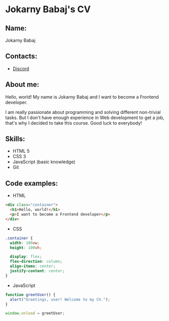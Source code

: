 # Jokarny Babaj's CV

## Name:

Jokarny Babaj

## Contacts:

- [Discord](https://discordapp.com/users/930198309199577130)

## About me:

Hello, world! My name is Jokarny Babaj and I want to become a Frontend developer.

I am really passionate about programming and solving different non-trivial tasks. But I don't have enough experience in Web development to get a job, that's why I decided to take this course. Good luck to everybody!

## Skills:

- HTML 5
- CSS 3
- JavaScript (basic knowledge)
- Git

## Code examples:

- HTML

```html
<div class="container">
  <h1>Hello, world!</h1>
  <p>I want to become a Frontend developer</p>
</div>
```

- CSS

```css
.container {
  width: 100vw;
  height: 100vh;

  display: flex;
  flex-direction: column;
  align-items: center;
  justify-content: center;
}
```

- JavaScript

```javascript
function greetUser() {
  alert("Greetings, user! Welcome to my CV.");
}

window.onload = greetUser;
```
